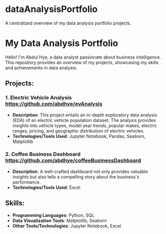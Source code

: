 # dataAnalysisPortfolio
A centralized overview of my data analysis portfolio projects.

# My Data Analysis Portfolio
Hello! I'm Abdul Hye, a data analyst passionate about business intelligence. This repository provides an overview of my projects, showcasing my skills and achievements in data analysis.

## Projects:
### 1. Electric Vehicle Analysis https://github.com/abdhye/evAnalysis
- **Description**: This project entails an in-depth exploratory data analysis (EDA) of an electric vehicle population dataset. The analysis provides insights into vehicle types, model year trends, popular makes, electric ranges, pricing, and geographic distribution of electric vehicles.
- **Technologies/Tools Used**: Jupyter Notebook, Pandas, Seaborn, Matplotlib

### 2. Coffee Business Dashboard https://github.com/abdhye/coffeeBusinessDashboard
- **Description**: A well-crafted dashboard not only provides valuable insights but also tells a compelling story about the business's performance.
- **Technologies/Tools Used**: Excel

## Skills:
- **Programming Languages**: Python, SQL
- **Data Visualization Tools**: Matplotlib, Seaborn
- **Other Tools/Technologies**: Jupyter Notebook, Excel



